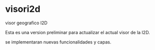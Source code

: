 # visori2d
visor geografico I2D

Esta es una version preliminar para actualizar el actual visor de la I2D.

se implementaran nuevas funcionalidades y capas.